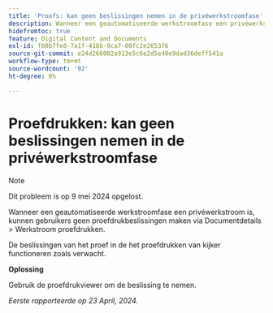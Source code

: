 ```yaml
---
title: 'Proofs: kan geen beslissingen nemen in de privéwerkstroomfase'
description: Wanneer een geautomatiseerde werkstroomfase een privéwerkstroomfase is, kunnen gebruikers geen proefdrukbeslissingen maken via het document Details &gt; Proefwerkstroomwerkstroom. Er is een tijdelijke oplossing beschikbaar.
hidefromtoc: true
feature: Digital Content and Documents
exl-id: f60b7fe8-7a1f-418b-9ca7-00fc2e2653f6
source-git-commit: e24d266002a913e5c6e2d5e40e9dad36deff541a
workflow-type: tm+mt
source-wordcount: '92'
ht-degree: 0%

---
```


# Proefdrukken: kan geen beslissingen nemen in de privéwerkstroomfase

>[!NOTE]
>
>Dit probleem is op 9 mei 2024 opgelost.

Wanneer een geautomatiseerde werkstroomfase een privéwerkstroom is, kunnen gebruikers geen proefdrukbeslissingen maken via Documentdetails > Werkstroom proefdrukken.

De beslissingen van het proef in de het proefdrukken van kijker functioneren zoals verwacht.

**Oplossing**

Gebruik de proefdrukviewer om de beslissing te nemen.

_Eerste rapporteerde op 23 April, 2024._
